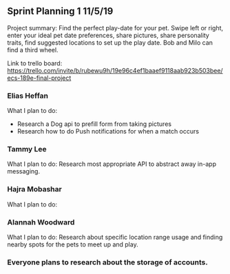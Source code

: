 ## Sprint Planning 1    11/5/19

Project summary: Find the perfect play-date for your pet. Swipe left or right, enter your ideal pet date preferences, share pictures, share personality traits, find suggested locations to set up the play date. Bob and Milo can find a third wheel.

Link to trello board: https://trello.com/invite/b/rubewu9h/19e96c4ef1baaef9118aab923b503bee/ecs-189e-final-project

### Elias Heffan

What I plan to do:
 - Research a Dog api to prefill form from taking pictures
 - Research how to do Push notifications for when a match occurs


### Tammy Lee

What I plan to do: Research most appropriate API to abstract away in-app messaging.

### Hajra Mobashar

What I plan to do:

### Alannah Woodward

What I plan to do: Research about specific location range usage and finding nearby spots for the pets to meet up and play. 

### Everyone plans to research about the storage of accounts.
